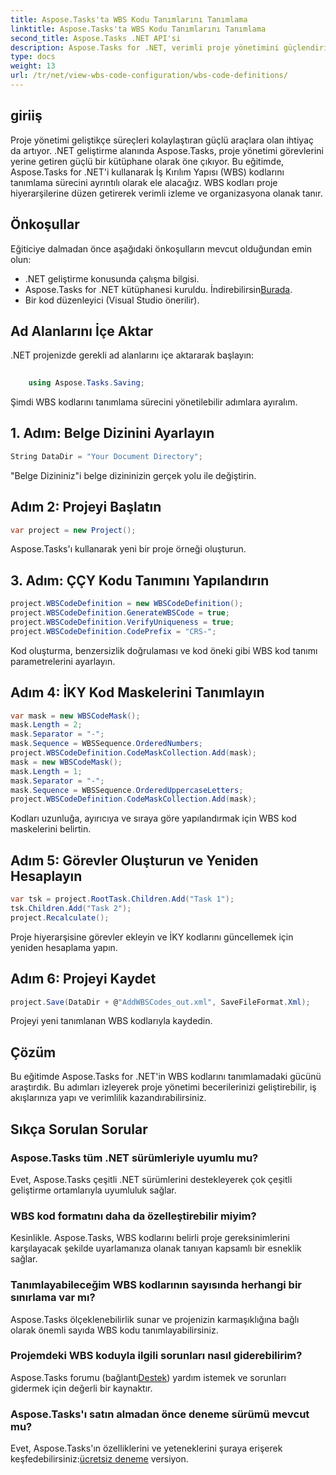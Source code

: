 ```yaml
---
title: Aspose.Tasks'ta WBS Kodu Tanımlarını Tanımlama
linktitle: Aspose.Tasks'ta WBS Kodu Tanımlarını Tanımlama
second_title: Aspose.Tasks .NET API'si
description: Aspose.Tasks for .NET, verimli proje yönetimini güçlendirir. Kapsamlı eğitimimizle WBS kodlarında zahmetsizce uzmanlaşın. İş akışlarını bugün kolaylaştırın!
type: docs
weight: 13
url: /tr/net/view-wbs-code-configuration/wbs-code-definitions/
---
```

## giriiş
Proje yönetimi geliştikçe süreçleri kolaylaştıran güçlü araçlara olan ihtiyaç da artıyor. .NET geliştirme alanında Aspose.Tasks, proje yönetimi görevlerini yerine getiren güçlü bir kütüphane olarak öne çıkıyor. Bu eğitimde, Aspose.Tasks for .NET'i kullanarak İş Kırılım Yapısı (WBS) kodlarını tanımlama sürecini ayrıntılı olarak ele alacağız. WBS kodları proje hiyerarşilerine düzen getirerek verimli izleme ve organizasyona olanak tanır.
## Önkoşullar
Eğiticiye dalmadan önce aşağıdaki önkoşulların mevcut olduğundan emin olun:
- .NET geliştirme konusunda çalışma bilgisi.
- Aspose.Tasks for .NET kütüphanesi kuruldu. İndirebilirsin[Burada](https://releases.aspose.com/tasks/net/).
- Bir kod düzenleyici (Visual Studio önerilir).
## Ad Alanlarını İçe Aktar
.NET projenizde gerekli ad alanlarını içe aktararak başlayın:
```csharp
    
    using Aspose.Tasks.Saving;
```
Şimdi WBS kodlarını tanımlama sürecini yönetilebilir adımlara ayıralım.

## 1. Adım: Belge Dizinini Ayarlayın
```csharp
String DataDir = "Your Document Directory";
```
"Belge Dizininiz"i belge dizininizin gerçek yolu ile değiştirin.
## Adım 2: Projeyi Başlatın
```csharp
var project = new Project();
```
Aspose.Tasks'ı kullanarak yeni bir proje örneği oluşturun.
## 3. Adım: ÇÇY Kodu Tanımını Yapılandırın
```csharp
project.WBSCodeDefinition = new WBSCodeDefinition();
project.WBSCodeDefinition.GenerateWBSCode = true;
project.WBSCodeDefinition.VerifyUniqueness = true;
project.WBSCodeDefinition.CodePrefix = "CRS-";
```
Kod oluşturma, benzersizlik doğrulaması ve kod öneki gibi WBS kod tanımı parametrelerini ayarlayın.
## Adım 4: İKY Kod Maskelerini Tanımlayın
```csharp
var mask = new WBSCodeMask();
mask.Length = 2;
mask.Separator = "-";
mask.Sequence = WBSSequence.OrderedNumbers;
project.WBSCodeDefinition.CodeMaskCollection.Add(mask);
mask = new WBSCodeMask();
mask.Length = 1;
mask.Separator = "-";
mask.Sequence = WBSSequence.OrderedUppercaseLetters;
project.WBSCodeDefinition.CodeMaskCollection.Add(mask);
```
Kodları uzunluğa, ayırıcıya ve sıraya göre yapılandırmak için WBS kod maskelerini belirtin.
## Adım 5: Görevler Oluşturun ve Yeniden Hesaplayın
```csharp
var tsk = project.RootTask.Children.Add("Task 1");
tsk.Children.Add("Task 2");
project.Recalculate();
```
Proje hiyerarşisine görevler ekleyin ve İKY kodlarını güncellemek için yeniden hesaplama yapın.
## Adım 6: Projeyi Kaydet
```csharp
project.Save(DataDir + @"AddWBSCodes_out.xml", SaveFileFormat.Xml);
```
Projeyi yeni tanımlanan WBS kodlarıyla kaydedin.
## Çözüm
Bu eğitimde Aspose.Tasks for .NET'in WBS kodlarını tanımlamadaki gücünü araştırdık. Bu adımları izleyerek proje yönetimi becerilerinizi geliştirebilir, iş akışlarınıza yapı ve verimlilik kazandırabilirsiniz.
## Sıkça Sorulan Sorular
### Aspose.Tasks tüm .NET sürümleriyle uyumlu mu?
Evet, Aspose.Tasks çeşitli .NET sürümlerini destekleyerek çok çeşitli geliştirme ortamlarıyla uyumluluk sağlar.
### WBS kod formatını daha da özelleştirebilir miyim?
Kesinlikle. Aspose.Tasks, WBS kodlarını belirli proje gereksinimlerini karşılayacak şekilde uyarlamanıza olanak tanıyan kapsamlı bir esneklik sağlar.
### Tanımlayabileceğim WBS kodlarının sayısında herhangi bir sınırlama var mı?
Aspose.Tasks ölçeklenebilirlik sunar ve projenizin karmaşıklığına bağlı olarak önemli sayıda WBS kodu tanımlayabilirsiniz.
### Projemdeki WBS koduyla ilgili sorunları nasıl giderebilirim?
 Aspose.Tasks forumu (bağlantı[Destek](https://forum.aspose.com/c/tasks/15)) yardım istemek ve sorunları gidermek için değerli bir kaynaktır.
### Aspose.Tasks'ı satın almadan önce deneme sürümü mevcut mu?
 Evet, Aspose.Tasks'ın özelliklerini ve yeteneklerini şuraya erişerek keşfedebilirsiniz:[ücretsiz deneme](https://releases.aspose.com/) versiyon.